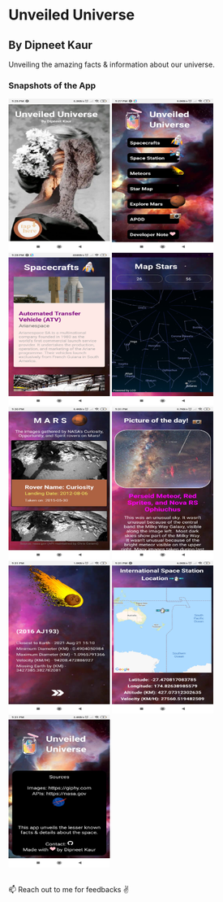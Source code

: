 # Unveiled Universe 
## By Dipneet Kaur

<p style="padding:0px;fontFamily:cursive;">
Unveiling the amazing facts & information about our universe.

</p>

### Snapshots of the App

<div>

<div style="display:flex-wrap;flex-direction:row;padding:0px;" >

<img width=200 height=300 src='snapshots/Screenshot_2021-08-16-21-25-47-705_host.exp.exponent.jpg'/>
<img width=200 height=300 src='snapshots/Screenshot_2021-08-16-21-27-56-366_host.exp.exponent.jpg'/>
<img width=200 height=300 src='snapshots/Screenshot_2021-08-16-21-28-07-676_host.exp.exponent.jpg'/>
<img width=200 height=300 src='snapshots/Screenshot_2021-08-16-21-30-03-978_host.exp.exponent.jpg'/>
<img width=200 height=300 src='snapshots/Screenshot_2021-08-16-21-30-52-300_host.exp.exponent.jpg'/>
<img width=200 height=300 src='snapshots/Screenshot_2021-08-16-21-31-00-549_host.exp.exponent.jpg'/>
<img width=200 height=300 src='snapshots/Screenshot_2021-08-16-21-31-18-274_host.exp.exponent.jpg'/>
<img width=200 height=300 src='snapshots/Screenshot_2021-08-16-21-31-54-884_host.exp.exponent.jpg'/>
<img width=200 height=300 src='snapshots/Screenshot_2021-08-16-21-31-06-015_host.exp.exponent.jpg'/>

</div>
<br/>
<div style="display:flex;flex-direction:row;padding:0px;" >

📫 Reach out to me for feedbacks :v:



</div>

</div>
